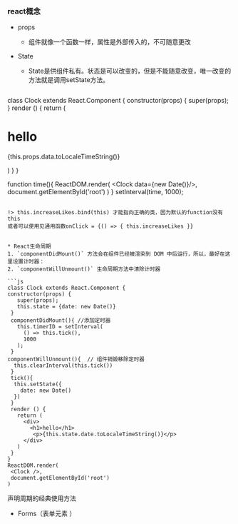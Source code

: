 <!--
 * @Descripttion: 
 * @version: 
 * @Author: suckson
 * @Date: 2019-09-29 00:14:37
 * @LastEditors: suckson
 * @LastEditTime: 2019-10-17 23:21:46
 -->
### react概念

* props  
  - 组件就像一个函数一样，属性是外部传入的，不可随意更改

* State
  - State是供组件私有。状态是可以改变的，但是不能随意改变，唯一改变的方法就是调用setState方法。
  ```js
class Clock extends React.Component {
 constructor(props) {
    super(props);
  }
  render () {
    return (
      <div>
        <h1>hello</h1>
         <p>{this.props.data.toLocaleTimeString()}</p>
      </div>
    )
  }
}

function time(){
  ReactDOM.render(
   <Clock data={new Date()}/>,
    document.getElementById('root')
  )
}
setInterval(time, 1000);
 ```

!> this.increaseLikes.bind(this) 才能指向正确的类，因为默认的function没有this
或者可以使用见通用函数onClick = {() => { this.increaseLikes }}


* React生命周期
1. `componentDidMount()` 方法会在组件已经被渲染到 DOM 中后运行，所以，最好在这里设置计时器：
2. `componentWillUnmount()` 生命周期方法中清除计时器

```js
class Clock extends React.Component {
 constructor(props) {
    super(props);
    this.state = {date: new Date()}
  }
  componentDidMount(){ //添加定时器
    this.timerID = setInterval(
      () => this.tick(),
      1000
    );
  }
 componentWillUnmount(){  // 组件销毁移除定时器
   this.clearInterval(this.tick())
  }
  tick(){
   this.setState({
     date: new Date()
   })
  }
  render () {
    return (
      <div>
        <h1>hello</h1>
         <p>{this.state.date.toLocaleTimeString()}</p>
      </div>
    )
  }
}
ReactDOM.render(
  <Clock />,
  document.getElementById('root')
)
```
<p>声明周期的经典使用方法</p>

* Forms（表单元素 ）


